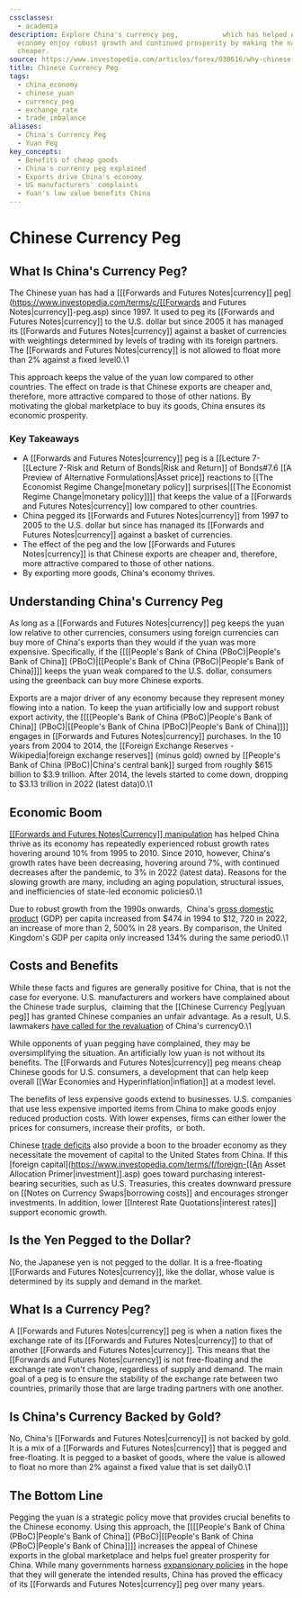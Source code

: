 ```yaml
---
cssclasses:
  - academia
description: Explore China's currency peg,           which has helped Asia's largest
  economy enjoy robust growth and continued prosperity by making the nation's exports
  cheaper.
source: https://www.investopedia.com/articles/forex/030616/why-chinese-yuan-pegged.asp
title: Chinese Currency Peg
tags:
  - china_economy
  - chinese_yuan
  - currency_peg
  - exchange_rate
  - trade_imbalance
aliases:
  - China's Currency Peg
  - Yuan Peg
key_concepts:
  - Benefits of cheap goods
  - China's currency peg explained
  - Exports drive China's economy
  - US manufacturers' complaints
  - Yuan's low value benefits China
---
```


# Chinese Currency Peg
## What Is China's Currency Peg?

The Chinese yuan has had a [[[Forwards and Futures Notes|currency]] peg](https://www.investopedia.com/terms/c/[[Forwards and Futures Notes|currency]]-peg.asp) since 1997. It used to peg its [[Forwards and Futures Notes|currency]] to the U.S. dollar but since 2005 it has managed its [[Forwards and Futures Notes|currency]] against a basket of currencies with weightings determined by levels of trading with its foreign partners. The [[Forwards and Futures Notes|currency]] is not allowed to float more than 2% against a fixed level0.\1

This approach keeps the value of the yuan low compared to other countries. The effect on trade is that Chinese exports are cheaper and,  therefore,  more attractive compared to those of other nations. By motivating the global marketplace to buy its goods,  China ensures its economic prosperity.

### Key Takeaways

- A [[Forwards and Futures Notes|currency]] peg is a [[Lecture 7-[[Lecture 7-Risk and Return of Bonds|Risk and Return]] of Bonds#7.6 [[A Preview of Alternative Formulations|Asset price]] reactions to [[The Economist Regime Change|monetary policy]] surprises|[[The Economist Regime Change|monetary policy]]]] that keeps the value of a [[Forwards and Futures Notes|currency]] low compared to other countries.
- China pegged its [[Forwards and Futures Notes|currency]] from 1997 to 2005 to the U.S. dollar but since has managed its [[Forwards and Futures Notes|currency]] against a basket of currencies.
- The effect of the peg and the low [[Forwards and Futures Notes|currency]] is that Chinese exports are cheaper and,  therefore,  more attractive compared to those of other nations.
- By exporting more goods,  China's economy thrives.

## Understanding China's Currency Peg

As long as a [[Forwards and Futures Notes|currency]] peg keeps the yuan low relative to other currencies,  consumers using foreign currencies can buy more of China's exports than they would if the yuan was more expensive. Specifically,  if the [[[[People's Bank of China (PBoC)|People's Bank of China]] (PBoC)|[[People's Bank of China (PBoC)|People's Bank of China]]]] keeps the yuan weak compared to the U.S. dollar,  consumers using the greenback can buy more Chinese exports.

Exports are a major driver of any economy because they represent money flowing into a nation. To keep the yuan artificially low and support robust export activity,  the [[[[People's Bank of China (PBoC)|People's Bank of China]] (PBoC)|[[People's Bank of China (PBoC)|People's Bank of China]]]] engages in [[Forwards and Futures Notes|currency]] purchases. In the 10 years from 2004 to 2014,  the [[Foreign Exchange Reserves - Wikipedia|foreign exchange reserves]] (minus gold) owned by [[People's Bank of China (PBoC)|China's central bank]] surged from roughly $615 billion to $3.9 trillion. After 2014,  the levels started to come down,  dropping to $3.13 trillion in 2022 (latest data)0.\1

## Economic Boom

[[[Forwards and Futures Notes|Currency]] manipulation](https://www.investopedia.com/articles/forex/061115/yuan-vs-rmb-understanding-difference.asp) has helped China thrive as its economy has repeatedly experienced robust growth rates hovering around 10% from 1995 to 2010. Since 2010,  however,  China's growth rates have been decreasing,  hovering around 7%,  with continued decreases after the pandemic,  to 3% in 2022 (latest data). Reasons for the slowing growth are many,  including an aging population,  structural issues,  and inefficiencies of state-led economic policies0.\1

Due to robust growth from the 1990s onwards,           China's [gross domestic product](https://www.investopedia.com/terms/g/gdp.asp) (GDP) per capita increased from $474 in 1994 to $12,  720 in 2022,  an increase of more than 2,  500% in 28 years. By comparison,  the United Kingdom's GDP per capita only increased 134% during the same period0.\1

## Costs and Benefits

While these facts and figures are generally positive for China,  that is not the case for everyone. U.S. manufacturers and workers have complained about the Chinese trade surplus,           claiming that the [[Chinese Currency Peg|yuan peg]] has granted Chinese companies an unfair advantage. As a result,  U.S. lawmakers [have called for the revaluation](https://www.investopedia.com/articles/forex/09/chinas-peg-to-the-dollar.asp) of China's currency0.\1

While opponents of yuan pegging have complained,  they may be oversimplifying the situation. An artificially low yuan is not without its benefits. The [[Forwards and Futures Notes|currency]] peg means cheap Chinese goods for U.S. consumers,  a development that can help keep overall [[War Economies and Hyperinflation|inflation]] at a modest level.

The benefits of less expensive goods extend to businesses. U.S. companies that use less expensive imported items from China to make goods enjoy reduced production costs. With lower expenses,  firms can either lower the prices for consumers,  increase their profits,           or both.

Chinese [trade deficits](https://www.investopedia.com/terms/t/trade_deficit.asp) also provide a boon to the broader economy as they necessitate the movement of capital to the United States from China. If this [foreign capital](https://www.investopedia.com/terms/f/foreign-[[An Asset Allocation Primer|investment]].asp) goes toward purchasing interest-bearing securities,  such as U.S. Treasuries,  this creates downward pressure on [[Notes on Currency Swaps|borrowing costs]] and encourages stronger investments. In addition,  lower [[Interest Rate Quotations|interest rates]] support economic growth.

## Is the Yen Pegged to the Dollar?

No,  the Japanese yen is not pegged to the dollar. It is a free-floating [[Forwards and Futures Notes|currency]],  like the dollar,  whose value is determined by its supply and demand in the market.

## What Is a Currency Peg?

A [[Forwards and Futures Notes|currency]] peg is when a nation fixes the exchange rate of its [[Forwards and Futures Notes|currency]] to that of another [[Forwards and Futures Notes|currency]]. This means that the [[Forwards and Futures Notes|currency]] is not free-floating and the exchange rate won't change,  regardless of supply and demand. The main goal of a peg is to ensure the stability of the exchange rate between two countries,  primarily those that are large trading partners with one another.

## Is China's Currency Backed by Gold?

No,  China's [[Forwards and Futures Notes|currency]] is not backed by gold. It is a mix of a [[Forwards and Futures Notes|currency]] that is pegged and free-floating. It is pegged to a basket of goods,  where the value is allowed to float no more than 2% against a fixed value that is set daily0.\1

## The Bottom Line

Pegging the yuan is a strategic policy move that provides crucial benefits to the Chinese economy. Using this approach,  the [[[[People's Bank of China (PBoC)|People's Bank of China]] (PBoC)|[[People's Bank of China (PBoC)|People's Bank of China]]]] increases the appeal of Chinese exports in the global marketplace and helps fuel greater prosperity for China. While many governments harness [expansionary policies](https://www.investopedia.com/terms/e/expansionary_policy.asp) in the hope that they will generate the intended results,  China has proved the efficacy of its [[Forwards and Futures Notes|currency]] peg over many years.